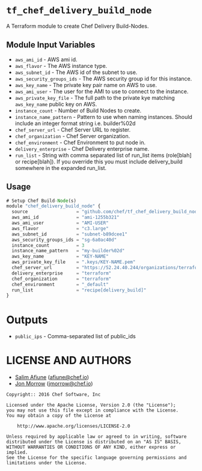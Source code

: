 # `tf_chef_delivery_build_node`

A Terraform module to create Chef Delivery Build-Nodes.

Module Input Variables
----------------------

- `aws_ami_id` - AWS ami id.
- `aws_flavor` - The AWS instance type.
- `aws_subnet_id` - The AWS id of the subnet to use.
- `aws_security_groups_ids` - The AWS security group id for this instance.
- `aws_key_name` - The private key pair name on AWS to use.
- `aws_ami_user` - The user for the AMI to use to connect to the instance.
- `aws_private_key_file` - The full path to the private kye matching `aws_key_name` public key on AWS.
- `instance_count` - Number of Build Nodes to create.
- `instance_name_pattern` - Pattern to use when naming instances. Should include an integer format string i.e. builder%02d
- `chef_server_url` - Chef Server URL to register.
- `chef_organization` - Chef Server organization.
- `chef_environment` - Chef Environment to put node in.
- `delivery_enterprise` - Chef Delivery enterprise name.
- `run_list` - String with comma separated list of run_list items (role[blah] or recipe[blah]). If you override this you must include delivery_build somewhere in the expanded run_list.

Usage
-----

```js
# Setup Chef Build-Node(s)
module "chef_delivery_build_node" {
  source                  = "github.com/chef/tf_chef_delivery_build_node"
  aws_ami_id              = "ami-1255b321"
  aws_ami_user            = "AMI-USER"
  aws_flavor              = "c3.large"
  aws_subnet_id           = "subnet-b89dcee1"
  aws_security_groups_ids = "sg-6a0ac40d"
  instance_count          = 3
  instance_name_pattern   = "my-builder%02d"
  aws_key_name            = "KEY-NAME"
  aws_private_key_file    = ".keys/KEY-NAME.pem"
  chef_server_url         = "https://52.24.40.244/organizations/terraform"
  delivery_enterprise     = "terraform"
  chef_organization       = "terraform"
  chef_environment        = "_default"
  run_list                = "recipe[delivery_build]"
}
```

Outputs
=======

- `public_ips` - Comma-separated list of public_ids

LICENSE AND AUTHORS
===================
* [Salim Afiune](https://github.com/afiune) (<afiune@chef.io>)
* [Jon Morrow](https://github.com/jonsmorrow) (<jmorrow@chef.io>)

```text
Copyright:: 2016 Chef Software, Inc

Licensed under the Apache License, Version 2.0 (the "License");
you may not use this file except in compliance with the License.
You may obtain a copy of the License at

    http://www.apache.org/licenses/LICENSE-2.0

Unless required by applicable law or agreed to in writing, software
distributed under the License is distributed on an "AS IS" BASIS,
WITHOUT WARRANTIES OR CONDITIONS OF ANY KIND, either express or implied.
See the License for the specific language governing permissions and
limitations under the License.
```
